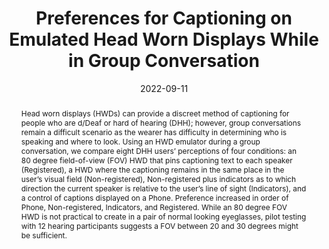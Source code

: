 ---
title: "Preferences for Captioning on Emulated Head Worn Displays While in Group Conversation"
teaser: "/images/fingerspeller.png"
date: "2022-09-11"
collection: publications
authors: "Gabriel Britian, <b>David Martin</b>, Tyler Kwok, Adam Sumilong, Thad Starner" 
venue: "ISWC '22: Proceedings of the 2022 ACM International Symposium on Wearable Computers"
abstract: "Head worn displays (HWDs) can provide a discreet method of captioning for people who are d/Deaf or hard of hearing (DHH); however, group conversations remain a difficult scenario as the wearer has difficulty in determining who is speaking and where to look. Using an HWD emulator during a group conversation, we compare eight DHH users’ perceptions of four conditions: an 80 degree field-of-view (FOV) HWD that pins captioning text to each speaker (Registered), a HWD where the captioning remains in the same place in the user’s visual field (Non-registered), Non-registered plus indicators as to which direction the current speaker is relative to the user’s line of sight (Indicators), and a control of captions displayed on a Phone. Preference increased in order of Phone, Non-registered, Indicators, and Registered. While an 80 degree FOV HWD is not practical to create in a pair of normal looking eyeglasses, pilot testing with 12 hearing participants suggests a FOV between 20 and 30 degrees might be sufficient."
link: "/files/papers/FingerSpeller_ASSETS_2023_Poster.pdf"
category: poster
tags: []
links:
- [doi, doi, https://doi.org/10.1145/3597638.3614491]
- [paper, pdf, /files/papers/FingerSpeller_ASSETS_2023_Poster.pdf]
---